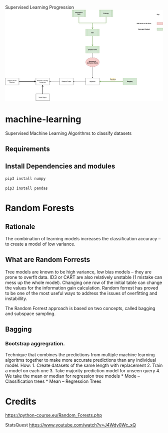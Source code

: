 Supervised Learning Progression
![alt text](https://github.com/whiterose-fsociety/machine-learning/blob/version_1/progress.jpg "progress")


# machine-learning
Supervised Machine Learning Algorithms to classify datasets

## Requirements

## Install Dependencies and modules

  `pip3 install numpy`
 
  `pip3 install pandas`

# Random Forests


## Rationale
The combination of learning models increases the classification accuracy – to create a model of low variance.


## What are Random Forrests
Tree models are known to be high variance, low bias models – they are prone to overfit data. ID3 or CART are also relatively unstable (1 mistake can mess up the whole model).  Changing one row of the initial table can change the values for the information gain calculation.
Random forrest has proved to be one of the most useful ways to address the issues of overfitting and instabillity.

The Random Forrest approach is based on two concepts, called bagging and subspace sampling.

## Bagging
### Bootstrap aggregration.
Technique that combines the predictions from multiple machine learning algoritms together to make more accurate predictions than any individual model.
	How:
    1. Create datasets of the same length with replacement
    2. Train a model on each one
    3. Take majority prediction model for unseen query
    4.  We take the mean or median for regression tree models 
        *  Mode – Classification trees
        *  Mean – Regression Trees



# Credits
https://python-course.eu/Random_Forests.php



StatsQuest
https://www.youtube.com/watch?v=J4Wdy0Wc_xQ
